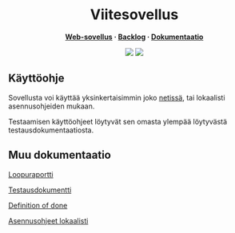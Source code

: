 

<h1 align="center">Viitesovellus</h3>
<b>
  <p align="center">
    <a href="https://viitesovellus.fly.dev/">Web-sovellus</a>
    ·
    <a href="https://docs.google.com/spreadsheets/d/1p1A37PK2yHurjrkDhkwlJjbcCk2LaQK1XVaVGVVQgHk/edit?usp=sharing">Backlog</a>
    ·
    <a href="https://github.com/Siniset/Ohtu_2022/tree/main/documentation">Dokumentaatio</a>
  </p>
</b>

<p align="center">
  <img src="https://github.com/Siniset/Ohtu_2022/workflows/CI/badge.svg" />
  <a href="https://codecov.io/gh/varvikko/Ohtu_2022">
    <img src="https://codecov.io/gh/varvikko/Ohtu_2022/branch/main/graph/badge.svg?token=YW4Z0ROFY5)" />
   </a>
</p>


## Käyttöohje

Sovellusta voi käyttää yksinkertaisimmin joko [netissä](https://viitesovellus.fly.dev/), tai lokaalisti asennusohjeiden mukaan. 

Testaamisen käyttöohjeet löytyvät sen omasta ylempää löytyvästä testausdokumentaatiosta.

## Muu dokumentaatio

[Loopuraportti](documentation/report.md)

[Testausdokumentti](documentation/testing.md)

[Definition of done](documentation/DoD.md)

[Asennusohjeet lokaalisti](documentation/installation.md)
